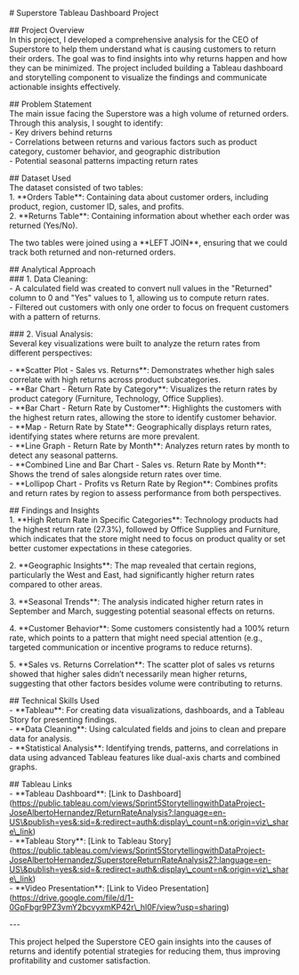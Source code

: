 \# Superstore Tableau Dashboard Project

\#\# Project Overview  
In this project, I developed a comprehensive analysis for the CEO of Superstore to help them understand what is causing customers to return their orders. The goal was to find insights into why returns happen and how they can be minimized. The project included building a Tableau dashboard and storytelling component to visualize the findings and communicate actionable insights effectively.

\#\# Problem Statement  
The main issue facing the Superstore was a high volume of returned orders. Through this analysis, I sought to identify:  
\- Key drivers behind returns  
\- Correlations between returns and various factors such as product category, customer behavior, and geographic distribution  
\- Potential seasonal patterns impacting return rates

\#\# Dataset Used  
The dataset consisted of two tables:  
1\. \*\*Orders Table\*\*: Containing data about customer orders, including product, region, customer ID, sales, and profits.  
2\. \*\*Returns Table\*\*: Containing information about whether each order was returned (Yes/No).

The two tables were joined using a \*\*LEFT JOIN\*\*, ensuring that we could track both returned and non-returned orders.

\#\# Analytical Approach  
\#\#\# 1\. Data Cleaning:  
\- A calculated field was created to convert null values in the "Returned" column to 0 and "Yes" values to 1, allowing us to compute return rates.  
\- Filtered out customers with only one order to focus on frequent customers with a pattern of returns.

\#\#\# 2\. Visual Analysis:  
Several key visualizations were built to analyze the return rates from different perspectives:

\- \*\*Scatter Plot \- Sales vs. Returns\*\*: Demonstrates whether high sales correlate with high returns across product subcategories.  
\- \*\*Bar Chart \- Return Rate by Category\*\*: Visualizes the return rates by product category (Furniture, Technology, Office Supplies).  
\- \*\*Bar Chart \- Return Rate by Customer\*\*: Highlights the customers with the highest return rates, allowing the store to identify customer behavior.  
\- \*\*Map \- Return Rate by State\*\*: Geographically displays return rates, identifying states where returns are more prevalent.  
\- \*\*Line Graph \- Return Rate by Month\*\*: Analyzes return rates by month to detect any seasonal patterns.  
\- \*\*Combined Line and Bar Chart \- Sales vs. Return Rate by Month\*\*: Shows the trend of sales alongside return rates over time.  
\- \*\*Lollipop Chart \- Profits vs Return Rate by Region\*\*: Combines profits and return rates by region to assess performance from both perspectives.

\#\# Findings and Insights  
1\. \*\*High Return Rate in Specific Categories\*\*: Technology products had the highest return rate (27.3%), followed by Office Supplies and Furniture, which indicates that the store might need to focus on product quality or set better customer expectations in these categories.  
     
2\. \*\*Geographic Insights\*\*: The map revealed that certain regions, particularly the West and East, had significantly higher return rates compared to other areas.

3\. \*\*Seasonal Trends\*\*: The analysis indicated higher return rates in September and March, suggesting potential seasonal effects on returns.

4\. \*\*Customer Behavior\*\*: Some customers consistently had a 100% return rate, which points to a pattern that might need special attention (e.g., targeted communication or incentive programs to reduce returns).

5\. \*\*Sales vs. Returns Correlation\*\*: The scatter plot of sales vs returns showed that higher sales didn’t necessarily mean higher returns, suggesting that other factors besides volume were contributing to returns.

\#\# Technical Skills Used  
\- \*\*Tableau\*\*: For creating data visualizations, dashboards, and a Tableau Story for presenting findings.  
\- \*\*Data Cleaning\*\*: Using calculated fields and joins to clean and prepare data for analysis.  
\- \*\*Statistical Analysis\*\*: Identifying trends, patterns, and correlations in data using advanced Tableau features like dual-axis charts and combined graphs.

\#\# Tableau Links  
\- \*\*Tableau Dashboard\*\*: \[Link to Dashboard\](https://public.tableau.com/views/Sprint5StorytellingwithDataProject-JoseAlbertoHernandez/ReturnRateAnalysis?:language=en-US\&publish=yes&:sid=&:redirect=auth&:display\_count=n&:origin=viz\_share\_link)  
\- \*\*Tableau Story\*\*: \[Link to Tableau Story\](https://public.tableau.com/views/Sprint5StorytellingwithDataProject-JoseAlbertoHernandez/SuperstoreReturnRateAnalysis2?:language=en-US\&publish=yes&:sid=&:redirect=auth&:display\_count=n&:origin=viz\_share\_link)  
\- \*\*Video Presentation\*\*: \[Link to Video Presentation\](https://drive.google.com/file/d/1-0GpFbgr9PZ3vmY2bcvyxmKP42r\_hl0F/view?usp=sharing)

\---

This project helped the Superstore CEO gain insights into the causes of returns and identify potential strategies for reducing them, thus improving profitability and customer satisfaction.

